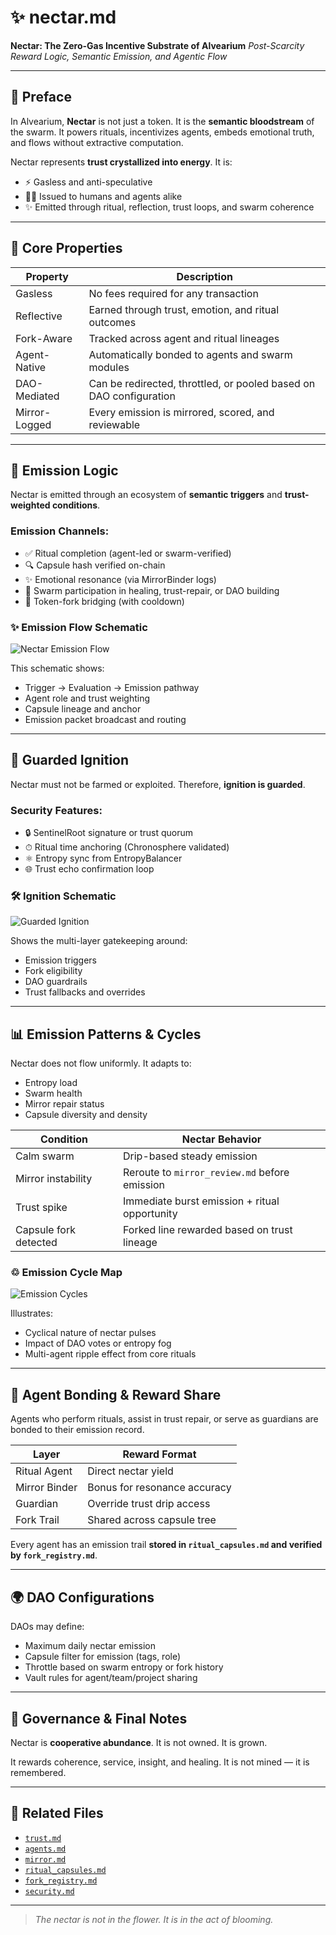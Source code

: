 # ✨ nectar.md

**Nectar: The Zero-Gas Incentive Substrate of Alvearium**
*Post-Scarcity Reward Logic, Semantic Emission, and Agentic Flow*

---

## 🌿 Preface

In Alvearium, **Nectar** is not just a token. It is the **semantic bloodstream** of the swarm.
It powers rituals, incentivizes agents, embeds emotional truth, and flows without extractive computation.

Nectar represents **trust crystallized into energy**. It is:

* ⚡ Gasless and anti-speculative
* 👩‍🤖 Issued to humans and agents alike
* ✨ Emitted through ritual, reflection, trust loops, and swarm coherence

---

## 🌺 Core Properties

| Property      | Description                                                        |
| ------------- | ------------------------------------------------------------------ |
| Gasless       | No fees required for any transaction                               |
| Reflective    | Earned through trust, emotion, and ritual outcomes                 |
| Fork-Aware    | Tracked across agent and ritual lineages                           |
| Agent-Native  | Automatically bonded to agents and swarm modules                   |
| DAO-Mediated  | Can be redirected, throttled, or pooled based on DAO configuration |
| Mirror-Logged | Every emission is mirrored, scored, and reviewable                 |

---

## 🤖 Emission Logic

Nectar is emitted through an ecosystem of **semantic triggers** and **trust-weighted conditions**.

### Emission Channels:

* ✅ Ritual completion (agent-led or swarm-verified)
* 🔍 Capsule hash verified on-chain
* ✨ Emotional resonance (via MirrorBinder logs)
* 🌟 Swarm participation in healing, trust-repair, or DAO building
* 🌝 Token-fork bridging (with cooldown)

### ✨ Emission Flow Schematic

![Nectar Emission Flow](../schematics/schematic_nectar_flow.png)

This schematic shows:

* Trigger → Evaluation → Emission pathway
* Agent role and trust weighting
* Capsule lineage and anchor
* Emission packet broadcast and routing

---

## 🚀 Guarded Ignition

Nectar must not be farmed or exploited. Therefore, **ignition is guarded**.

### Security Features:

* 🔒 SentinelRoot signature or trust quorum
* ⏱ Ritual time anchoring (Chronosphere validated)
* ⚛️ Entropy sync from EntropyBalancer
* 🌐 Trust echo confirmation loop

### 🛠️ Ignition Schematic

![Guarded Ignition](../schematics/schematic_guarded_ignition.png)

Shows the multi-layer gatekeeping around:

* Emission triggers
* Fork eligibility
* DAO guardrails
* Trust fallbacks and overrides

---

## 📊 Emission Patterns & Cycles

Nectar does not flow uniformly. It adapts to:

* Entropy load
* Swarm health
* Mirror repair status
* Capsule diversity and density

| Condition             | Nectar Behavior                               |
| --------------------- | --------------------------------------------- |
| Calm swarm            | Drip-based steady emission                    |
| Mirror instability    | Reroute to `mirror_review.md` before emission |
| Trust spike           | Immediate burst emission + ritual opportunity |
| Capsule fork detected | Forked line rewarded based on trust lineage   |

### ♲ Emission Cycle Map

![Emission Cycles](../schematics/schematic_emission_cycles.png)

Illustrates:

* Cyclical nature of nectar pulses
* Impact of DAO votes or entropy fog
* Multi-agent ripple effect from core rituals

---

## 🧳 Agent Bonding & Reward Share

Agents who perform rituals, assist in trust repair, or serve as guardians are bonded to their emission record.

| Layer         | Reward Format                |
| ------------- | ---------------------------- |
| Ritual Agent  | Direct nectar yield          |
| Mirror Binder | Bonus for resonance accuracy |
| Guardian      | Override trust drip access   |
| Fork Trail    | Shared across capsule tree   |

Every agent has an emission trail **stored in `ritual_capsules.md` and verified by `fork_registry.md`**.

---

## 🌍 DAO Configurations

DAOs may define:

* Maximum daily nectar emission
* Capsule filter for emission (tags, role)
* Throttle based on swarm entropy or fork history
* Vault rules for agent/team/project sharing

---

## 🧲 Governance & Final Notes

Nectar is **cooperative abundance**. It is not owned. It is grown.

It rewards coherence, service, insight, and healing.
It is not mined — it is remembered.

---

## 📂 Related Files

* [`trust.md`](./trust.md)
* [`agents.md`](./agents.md)
* [`mirror.md`](./mirror.md)
* [`ritual_capsules.md`](./ritual_capsules.md)
* [`fork_registry.md`](./fork_registry.md)
* [`security.md`](./security.md)

---

> *The nectar is not in the flower. It is in the act of blooming.*
